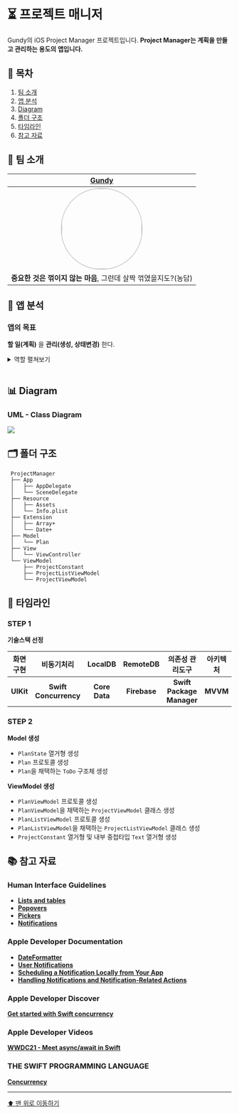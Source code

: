 # ⏳ 프로젝트 매니저

Gundy의 iOS Project Manager 프로젝트입니다.
**Project Manager는 계획을 만들고 관리하는 용도의 앱입니다.**

## 📖 목차

1. [팀 소개](#-팀-소개)
2. [앱 분석](#-앱-분석)
3. [Diagram](#-diagram)
4. [폴더 구조](#-폴더-구조)
5. [타임라인](#-타임라인)
6. [참고 자료](#-참고-자료)

## 🌱 팀 소개

|[Gundy](https://github.com/Gundy93)|
|:-:|
| <img width="180px" img style="border: 2px solid lightgray; border-radius: 90px;-moz-border-radius: 90px;-khtml-border-radius: 90px;-webkit-border-radius: 90px;" src= "https://avatars.githubusercontent.com/u/106914201?v=4">|
|**중요한 것은 꺾이지 않는 마음**, 그런데 살짝 꺾였을지도?(농담)|

## 📲 앱 분석

### 앱의 목표

**할 일(계획)** 을 **관리(생성, 상태변경)** 한다.

<details>
<summary> 
역할 펼쳐보기
</summary>
    
![](https://i.imgur.com/swRAYE2.png)

### Model

- 계획
    - 제목
    - 설명
    - 기한
    - 상태
- 상태
    - to do
    - doing
    - done

### ViewModel: 값이 변하면 뷰 또한 변한다.

- 전체 화면에 대응하는 뷰모델
    - 상태별 계획의 배열
    - 계획의 생성
    - 계획의 수정
    - 계획의 상태 변경
        - to do -> doing, done
        - doing -> to do, done
        - done -> to do, doing
    - 계획 삭제
- 상세 화면 및 셀에 대응하는 뷰모델
    - 계획
    - 기한 포맷팅
    - 기한 유효성
    - 수정 가능 여부
- 상수
    - 네비게이션 타이틀
    - 헤더 타이틀
    - 플레이스 홀더
    - 바버튼 타이틀
    - 팝오버 버튼 타이틀

### View: 입력을 뷰모델에 전달한다.

- 전체 화면
    - 네비게이션 바
        - `+` 버튼을 통해 새로운 계획 생성 화면을 띄운다.
            - `cancel` 버튼을 누르면 추가하지 않고 취소한다.
            - `done` 버튼을 누르면 뷰모델에 새로운 계획 생성을 요청한다.
    - to do, doing, done의 세 리스트
        - 각 리스트는 계획의 수를 레이블로 표시
            - 뷰모델에 count 요청
        - 계획의 수만큼의 셀을 갖는다.
        - 셀을 누르면 상세 화면을 모달로 띄운다.
        - 셀을 꾹 누르면 팝오버를 띄운다.
            - 팝오버의 버튼을 통해 계획의 위치를 이동시킨다.
                - 뷰모델에 상태변화를 요청한다.
        - 스와이프 기능을 갖는다.
            - 왼쪽으로 밀면 삭제 버튼이 나온다.
            - 삭제 버튼을 누르거나 왼쪽 끝까지 밀면 셀을 삭제한다.
                - 뷰모델에 계획 삭제 요청을 한다.
- 셀
    - 리스트의 셀은 계획의 제목, 설명, 기한의 레이블을 갖는다.
        - 제목은 한 줄이고, 길면 생략한다.
            - text는 뷰모델에 요청한다.
        - 설명은 최대 세 줄이고, 길면 생략하며, 설명 글의 높이에 따라 셀의 높이가 변한다.
            - text는 뷰모델에 요청한다.
        - 기한이 경과했을 경우 빨간 색으로 표시한다.
            - text, 기한 경과 여부는 뷰모델에 요청한다.
- 계획 화면
    - 상세/추가 화면은 제목을 표시하는 텍스트 필드, 기한을 표시하는 데이트 피커, 설명을 표시하는 텍스트 뷰로 구성한다.
        - 상세 화면의 경우 `Edit` 버튼을 누르면 작성이 가능해진다.
            - 작성이 가능한지 여부를 뷰모델에 묻는다.
        - 제목 텍스트 필드는 플레이스 홀더를 갖는다.
            - 이 플레이스 홀더에 들어갈 값은 네임 스페이스에서 가져온다.
        - 텍스트 필드와 텍스트 뷰는 그림자를 보여준다.
    
</details><br>

## 📊 Diagram

### UML - Class Diagram

![](https://i.imgur.com/gdwvKLf.png)

## 🗂 폴더 구조

```
 ProjectManager
 ├── App
 │   ├── AppDelegate
 │   └── SceneDelegate
 ├── Resource
 │   ├── Assets
 │   └── Info.plist
 ├── Extension
 │   ├── Array+
 │   └── Date+
 ├── Model
 │   └── Plan
 ├── View
 │   └── ViewController
 └── ViewModel
     ├── ProjectConstant
     ├── ProjectListViewModel
     └── ProjectViewModel
```

## 📆 타임라인

### STEP 1

**기술스택 선정**

|화면구현|비동기처리|LocalDB|RemoteDB|의존성 관리도구|아키텍처
|:-:|:-:|:-:|:-:|:-:|:-:|
|**UIKit**|**Swift Concurrency**|**Core Data**|**Firebase**|**Swift Package Manager**|**MVVM**|

### STEP 2

**Model 생성**

- `PlanState` 열거형 생성
- `Plan` 프로토콜 생성
- `Plan`을 채택하는 `ToDo` 구조체 생성

**ViewModel 생성**

- `PlanViewModel` 프로토콜 생성
- `PlanViewModel`을 채택하는 `ProjectViewModel` 클래스 생성
- `PlanListViewModel` 프로토콜 생성
- `PlanListViewModel`을 채택하는 `ProjectListViewModel` 클래스 생성
- `ProjectConstant` 열거형 및 내부 중첩타입 `Text` 열거형 생성

## 📚 참고 자료

### Human Interface Guidelines

- [**Lists and tables**](https://developer.apple.com/design/human-interface-guidelines/components/layout-and-organization/lists-and-tables)
- [**Popovers**](https://developer.apple.com/design/human-interface-guidelines/components/presentation/popovers/)
- [**Pickers**](https://developer.apple.com/design/human-interface-guidelines/components/selection-and-input/pickers/)
- [**Notifications**](https://developer.apple.com/design/human-interface-guidelines/components/system-experiences/notifications)

### Apple Developer Documentation

- [**DateFormatter**](https://developer.apple.com/documentation/foundation/dateformatter)
- [**User Notifications**](https://developer.apple.com/documentation/usernotifications/)
- [**Scheduling a Notification Locally from Your App**](https://developer.apple.com/documentation/usernotifications/scheduling_a_notification_locally_from_your_app)
- [**Handling Notifications and Notification-Related Actions**](https://developer.apple.com/documentation/usernotifications/handling_notifications_and_notification-related_actions)

### Apple Developer Discover

[**Get started with Swift concurrency**](https://developer.apple.com/news/?id=o140tv24)

### Apple Developer Videos

[**WWDC21 - Meet async/await in Swift**](https://developer.apple.com/videos/play/wwdc2021/10132/)

### THE SWIFT PROGRAMMING LANGUAGE

[**Concurrency**](https://docs.swift.org/swift-book/LanguageGuide/Concurrency.html)

---

[⬆️ 맨 위로 이동하기](#-프로젝트-매니저)
